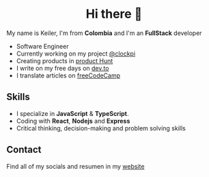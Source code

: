 <div align="center">
  <h1>Hi there 👋</h1>
</div>


My name is Keiler, I'm from **Colombia** and I'm an **FullStack** developer
- Software Engineer
- Currently working on my project [@clockpi](https://github.com/clockpi)
- Creating products in [product Hunt](https://www.producthunt.com/@reliek21)
- I write on my free days on [dev.to](https://dev.to/reliek21)
- I translate articles on [freeCodeCamp](https://www.freecodecamp.org/espanol/news/author/keilerguardo)

## Skills
- I specialize in **JavaScript** & **TypeScript**.
- Coding with **React**, **Nodejs** and **Express**
- Critical thinking, decision-making and problem solving skills

## Contact
Find all of my socials and resumen in my [website](https://keilerguardo.tech/)
